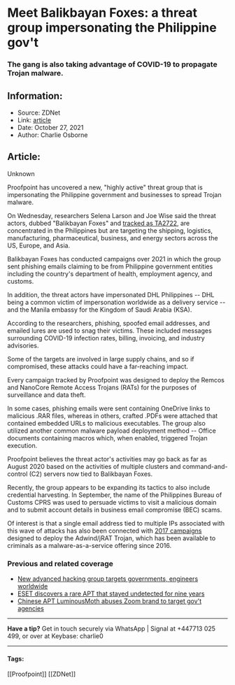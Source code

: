 # Meet Balikbayan Foxes: a threat group impersonating the Philippine gov't
### The gang is also taking advantage of COVID-19 to propagate Trojan malware.

## Information:
+ Source: ZDNet
+ Link: [article](https://www.zdnet.com/article/proofpoint-unmasks-balikbayan-foxes-a-threat-group-impersonating-the-philippine-govt/)
+ Date: October 27, 2021
+ Author: Charlie Osborne


## Article:
Unknown

Proofpoint has uncovered a new, "highly active" threat group that is impersonating the Philippine government and businesses to spread Trojan malware. 


On Wednesday, researchers Selena Larson and Joe Wise said the threat actors, dubbed "Balikbayan Foxes" and [tracked as TA2722](https://www.proofpoint.com/us/blog/threat-insight/new-threat-actor-spoofs-philippine-government-covid-19-health-data-widespread), are concentrated in the Philippines but are targeting the shipping, logistics, manufacturing, pharmaceutical, business, and energy sectors across the US, Europe, and Asia. 

Balikbayan Foxes has conducted campaigns over 2021 in which the group sent phishing emails claiming to be from Philippine government entities including the country's department of health, employment agency, and customs.  

In addition, the threat actors have impersonated DHL Philippines -- DHL being a common victim of impersonation worldwide as a delivery service -- and the Manila embassy for the Kingdom of Saudi Arabia (KSA). 

According to the researchers, phishing, spoofed email addresses, and emailed lures are used to snag their victims. These included messages surrounding COVID-19 infection rates, billing, invoicing, and industry advisories. 

Some of the targets are involved in large supply chains, and so if compromised, these attacks could have a far-reaching impact.  

Every campaign tracked by Proofpoint was designed to deploy the Remcos and NanoCore Remote Access Trojans (RATs) for the purposes of surveillance and data theft. 






In some cases, phishing emails were sent containing OneDrive links to malicious .RAR files, whereas in others, crafted .PDFs were attached that contained embedded URLs to malicious executables. The group also utilized another common malware payload deployment method -- Office documents containing macros which, when enabled, triggered Trojan execution.  

Proofpoint believes the threat actor's activities may go back as far as August 2020 based on the activities of multiple clusters and command-and-control (C2) servers now tied to Balikbayan Foxes.  

Recently, the group appears to be expanding its tactics to also include credential harvesting. In September, the name of the Philippines Bureau of Customs CPRS was used to persuade victims to visit a malicious domain and to submit account details in business email compromise (BEC) scams. 

Of interest is that a single email address tied to multiple IPs associated with this wave of attacks has also been connected with [2017 campaigns](https://abuse.ch/blog/adwind-a-cross-plattform-rat/) designed to deploy the Adwind/jRAT Trojan, which has been available to criminals as a malware-as-a-service offering since 2016.  

###  Previous and related coverage

* [New advanced hacking group targets governments, engineers worldwide](https://www.zdnet.com/article/new-advanced-hacking-group-targets-governments-engineers-worldwide/)
* [ESET discovers a rare APT that stayed undetected for nine years](https://www.zdnet.com/article/eset-discovers-a-rare-apt-that-stayed-undetected-for-nine-years/)
* [Chinese APT LuminousMoth abuses Zoom brand to target gov't agencies](https://www.zdnet.com/article/chinese-apt-luminousmoth-abuses-zoom-brand-to-target-govt-agencies/)



---

**Have a tip?** Get in touch securely via WhatsApp | Signal at +447713 025 499, or over at Keybase: charlie0



---





#### Tags:
[[Proofpoint]] [[ZDNet]]
